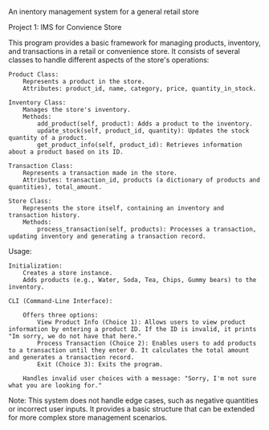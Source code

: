 An inentory management system for a general retail store 

Project 1: IMS for Convience Store 


This program provides a basic framework for managing products, inventory, and transactions in a retail or convenience store. It consists of several classes to handle different aspects of the store's operations:

    Product Class:
        Represents a product in the store.
        Attributes: product_id, name, category, price, quantity_in_stock.

    Inventory Class:
        Manages the store's inventory.
        Methods:
            add_product(self, product): Adds a product to the inventory.
            update_stock(self, product_id, quantity): Updates the stock quantity of a product.
            get_product_info(self, product_id): Retrieves information about a product based on its ID.

    Transaction Class:
        Represents a transaction made in the store.
        Attributes: transaction_id, products (a dictionary of products and quantities), total_amount.

    Store Class:
        Represents the store itself, containing an inventory and transaction history.
        Methods:
            process_transaction(self, products): Processes a transaction, updating inventory and generating a transaction record.

Usage:

    Initialization:
        Creates a store instance.
        Adds products (e.g., Water, Soda, Tea, Chips, Gummy bears) to the inventory.

    CLI (Command-Line Interface):

        Offers three options:
            View Product Info (Choice 1): Allows users to view product information by entering a product ID. If the ID is invalid, it prints "Im sorry, we do not have that here."
            Process Transaction (Choice 2): Enables users to add products to a transaction until they enter 0. It calculates the total amount and generates a transaction record.
            Exit (Choice 3): Exits the program.

        Handles invalid user choices with a message: "Sorry, I'm not sure what you are looking for."

Note: This system does not handle edge cases, such as negative quantities or incorrect user inputs. It provides a basic structure that can be extended for more complex store management scenarios.
